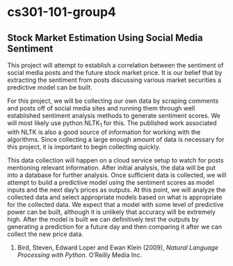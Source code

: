 # cs301-101-group4

## Stock Market Estimation Using Social Media Sentiment

This project will attempt to establish a correlation between the sentiment of social media posts and the future stock market price.  It is our belief that by extracting the sentiment from posts discussing various market securities a predictive model can be built.  

For this project, we will be collecting our own data by scraping comments and posts off of social media sites and running them through well established sentiment analysis methods to generate sentiment scores.  We will most likely use python NLTK<sub>1</sub> for this.  The published work associated with NLTK is also a good source of information for working with the algorithms.  Since collecting a large enough amount of data is necessary for this project, it is important to begin collecting quickly.

This data collection will happen on a cloud service setup to watch for posts mentioning relevant information.  After initial analysis, the data will be put into a database for further analysis.  Once sufficient data is collected, we will attempt to build a predictive model using the sentiment scores as model inputs and the next day’s prices as outputs.  At this point, we will analyze the collected data and select appropriate models based on what is appropriate for the collected data. We expect that a model with some level of predictive power can be built, although it is unlikely that accuracy will be extremely high.  After the model is built we can definitively test the outputs by generating a prediction for a future day and then comparing it after we can collect the new price data.

1. Bird, Steven, Edward Loper and Ewan Klein (2009), _Natural Language Processing with Python._ O’Reilly Media Inc.
